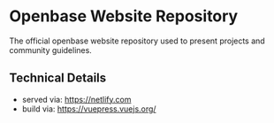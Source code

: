 # Openbase Website Repository
The official openbase website repository used to present projects and community guidelines.

## Technical Details

* served via: https://netlify.com
* build via: https://vuepress.vuejs.org/

